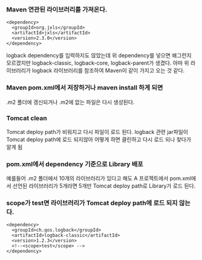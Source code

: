 ### Maven 연관된 라이브러리를 가져온다.
~~~
<dependency>
  <groupId>org.jxls</groupId>
  <artifactId>jxls</artifactId>
  <version>2.3.0</version>
</dependency>
~~~

logback dependency를 입력하지도 않았는데 위 dependency를 넣으면 왜그런지 모르겠지만 logback-classic, logback-core, logback-parent가 생겼다. 아마 위 라이브러리가 logback 라이브러리를 참조하여 Maven이 같이 가지고 오는 것 같다.

### Maven pom.xml에서 저장하거나 maven install 하게 되면
.m2 폴더에 갱신되거나 .m2에 없는 파일은 다시 생성된다.

### Tomcat clean
Tomcat deploy path가 비워지고 다시 파일이 로드 된다.
logback 관련 jar파일이 Tomcat deploy path에 로드 되지않아 어떻게 하면 클린하고 다시 로드 되나 찾다가 알게 됨

### pom.xml에서 dependency 기준으로 Library 배포
예를들어 .m2 폴더에서 10개의 라이브러리가 있다고 해도 A 프로젝트에서 pom.xml에서 선언된 라이브러리가 5개라면 5개만 Tomcat deploy path로 Library가 로드 된다.


### scope가 test면 라이브러리가 Tomcat deploy path에 로드 되지 않는다.
~~~
<dependency>
  <groupId>ch.qos.logback</groupId>
  <artifactId>logback-classic</artifactId>
  <version>1.2.3</version>
  <!--<scope>test</scope> -->
</dependency>
~~~